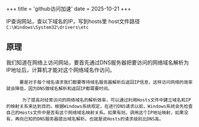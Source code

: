 +++
title = 'github访问加速'
date = 2025-10-21
+++

IP查询网站，查以下域名的IP，写到hosts里
host文件路径 `C:\Windows\System32\drivers\etc`

## 原理

我们知道在网络上访问网站，要首先通过DNS服务器把要访问的网络域名解析为IP地址后，计算机才能对这个网络域名作访问。

         要是对于每个域名请求我们都要等待域名服务器解析后返回IP信息，这样访问网络的效率就会降低，因为DNS做域名解析和返回IP都需要时间。

          为了提高对经常访问的网络域名的解析效率，可以通过利用Hosts文件中建立域名和IP的映射关系来达到目的。根据Windows系统规定，在进行DNS请求以前，Windows系统会先检查自己的Hosts文件中是否有这个网络域名映射关系。如果有则，调用这个IP地址映射，如果没有，再向已知的DNS服务器提出域名解析。也就是说Hosts的请求级别比DNS高。